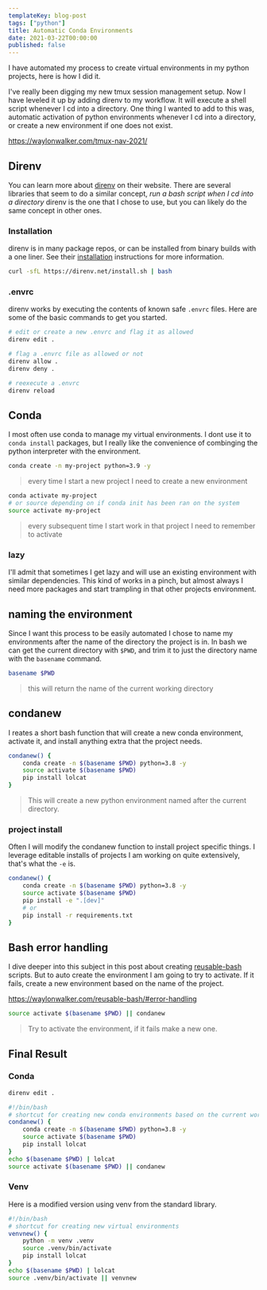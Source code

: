 ```yaml
---
templateKey: blog-post
tags: ["python"]
title: Automatic Conda Environments
date: 2021-03-22T00:00:00
published: false
---
```


I have automated my process to create virtual environments in my python
projects, here is how I did it.

I've really been digging my new tmux session management setup. Now I have
leveled it up by adding direnv to my workflow. It will execute a shell script
whenever I cd into a directory. One thing I wanted to add to this was,
automatic activation of python environments whenever I cd into a directory, or
create a new environment if one does not exist.

<https://waylonwalker.com/tmux-nav-2021/>

## Direnv

You can learn more about [direnv](https://direnv.net/) on their website. There
are several libraries that seem to do a similar concept, _run a bash script
when I cd into a directory_ direnv is the one that I chose to use, but you can
likely do the same concept in other ones.

### Installation

direnv is in many package repos, or can be installed from binary builds with a
one liner. See their [installation](https://direnv.net/docs/installation.html)
instructions for more information.

```bash
curl -sfL https://direnv.net/install.sh | bash
```

### .envrc

direnv works by executing the contents of known safe `.envrc` files. Here are
some of the basic commands to get you started.

```bash
# edit or create a new .envrc and flag it as allowed
direnv edit .

# flag a .envrc file as allowed or not
direnv allow .
direnv deny .

# reexecute a .envrc
direnv reload
```

## Conda

I most often use conda to manage my virtual environments. I dont use it to
`conda install` packages, but I really like the convenience of combinging the
python interpreter with the environment.

```bash
conda create -n my-project python=3.9 -y
```

> every time I start a new project I need to create a new environment

```bash
conda activate my-project
# or source depending on if conda init has been ran on the system
source activate my-project
```

> every subsequent time I start work in that project I need to remember to activate

### lazy

I'll admit that sometimes I get lazy and will use an existing environment with
similar dependencies. This kind of works in a pinch, but almost always I need
more packages and start trampling in that other projects environment.

## naming the environment

Since I want this process to be easily automated I chose to name my
environments after the name of the directory the project is in. In bash we can
get the current directory with `$PWD`, and trim it to just the directory name
with the `basename` command.

```bash
basename $PWD
```

> this will return the name of the current working directory

## condanew

I reates a short bash function that will create a new conda environment,
activate it, and install anything extra that the project needs.

```bash
condanew() {
    conda create -n $(basename $PWD) python=3.8 -y
    source activate $(basename $PWD)
    pip install lolcat
}
```

> This will create a new python environment named after the current directory.

### project install

Often I will modify the condanew function to install project specific things.
I leverage editable installs of projects I am working on quite extensively,
that's what the `-e` is.

```bash
condanew() {
    conda create -n $(basename $PWD) python=3.8 -y
    source activate $(basename $PWD)
    pip install -e ".[dev]"
    # or
    pip install -r requirements.txt
}
```

## Bash error handling

I dive deeper into this subject in this post about creating
[reusable-bash](https://waylonwalker.com/reusable-bash/#error-handling)
scripts. But to auto create the environment I am going to try to activate. If
it fails, create a new environment based on the name of the project.

<https://waylonwalker.com/reusable-bash/#error-handling>

```bash
source activate $(basename $PWD) || condanew
```

> Try to activate the environment, if it fails make a new one.

## Final Result

### Conda

```bash
direnv edit .
```

```bash
#!/bin/bash
# shortcut for creating new conda environments based on the current working directory
condanew() {
    conda create -n $(basename $PWD) python=3.8 -y
    source activate $(basename $PWD)
    pip install lolcat
}
echo $(basename $PWD) | lolcat
source activate $(basename $PWD) || condanew
```

### Venv

Here is a modified version using venv from the standard library.

```bash
#!/bin/bash
# shortcut for creating new virtual environments
venvnew() {
    python -m venv .venv
    source .venv/bin/activate
    pip install lolcat
}
echo $(basename $PWD) | lolcat
source .venv/bin/activate || venvnew
```
